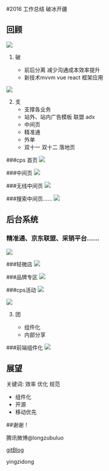 #2016 工作总结
破冰开疆



## 回顾


<img src="qt1.jpg" />


1. 破

	- 前后分离 减少沟通成本效率提升
	- 新技术mvvm vue react 框架应用


<img src="zhicheng.jpg" />


2. 支
	- 支撑各业务
	- 站外、站内广告模板 联盟 adx 
	- 中间页
	- 精准通
	- 外单
	- 双十一 双十二 落地页


###cps 首页
<img src="zj11.jpg" />


###中间页
<img src="zj12.jpg" />


###无线中间页
<img src="zj13.jpg" />


###搜索中间页……
<img src="zj16.jpg" />


## 后台系统
### 精准通、京东联盟、采销平台……
<img src="zj17.jpg" />


###轻微店
<img src="zj15.jpg" />


###品牌专区
<img src="zj18.jpg" />


###cps活动
<img src="zj19.jpg" />


<img src="tuandui.jpg" />


3. 团

	- 组件化
	- 内部分享


###前端组件化
<img src="zj21.jpg" />



## 展望

关键词: 效率 优化 规范


- 组件化
- 开源
- 移动优先




##谢谢！

腾讯微博@longzubuluo

[gitBlog](http://dongyingzi.github.com)

yingzidong
